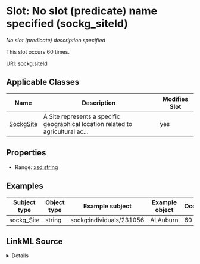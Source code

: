 

# Slot: No slot (predicate) name specified (sockg_siteId)


_No slot (predicate) description specified_






This slot occurs 60 times.


URI: [sockg:siteId](https://idir.uta.edu/sockg-ontology/docs/siteId)



<!-- no inheritance hierarchy -->





## Applicable Classes

| Name | Description | Modifies Slot |
| --- | --- | --- |
| [SockgSite](../classes/SockgSite.md) | A Site represents a specific geographical location related to agricultural ac... |  yes  |







## Properties

* Range: [xsd:string](http://www.w3.org/2001/XMLSchema#string)






## Examples

| Subject type | Object type | Example subject | Example object | Occurrences |
| --- | --- | --- | --- | --- |
| sockg_Site | string | sockg:individuals/231056 | ALAuburn | 60 |




## LinkML Source

<details>

```yaml
name: sockg_siteId
annotations:
  count:
    tag: count
    value: 60
description: No slot (predicate) description specified
title: No slot (predicate) name specified
examples:
- object:
    example_object: ALAuburn
    example_object_type: string
    example_predicate: sockg:siteId
    example_subject: sockg:individuals/231056
    example_subject_type: sockg_Site
from_schema: soc-kg
rank: 1000
domain: sockg_Site
slot_uri: sockg:siteId
alias: sockg_siteId
domain_of:
- sockg_Site
range: string

```
</details>